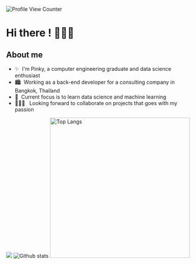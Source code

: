 ![Profile View Counter](https://komarev.com/ghpvc/?username=ppkgtmm&style=flat)

# Hi there ! 🙋🏻‍♀️

## About me
- ✨ &nbsp;I'm Pinky, a computer engineering graduate and data science enthusiast
- 🏙️ &nbsp;Working as a back-end developer for a consulting company in Bangkok, Thailand 
- :seedling: &nbsp;Current focus is to learn data science and machine learning <br />
- 👩🏻‍💻 &nbsp;&nbsp;Looking forward to collaborate on projects that goes with my passion <br />

<img src="https://github-readme-streak-stats.herokuapp.com?user=ppkgtmm&theme=holi-theme&date_format=M%20j%5B%2C%20Y%5D&background=0d1117&border=ffffff00"/>
<img src="https://github-readme-stats.vercel.app/api?username=ppkgtmm&show_icons=true&theme=github_dark" alt="Github stats"/>
<img width="380" src="https://github-readme-stats.vercel.app/api/top-langs/?username=ppkgtmm&theme=github_dark&layout=compact" alt="Top Langs"/>
